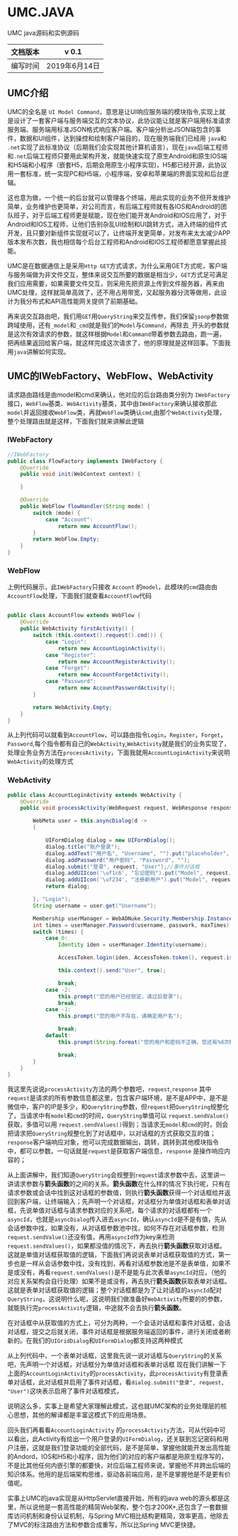 # UMC.JAVA
UMC java源码和实例源码

| 文档版本        |  v 0.1   |
|:--:| ---- |
| 编写时间     |  2019年6月14日 |  

## UMC介绍
UMC的全名是 `UI Model Command`，意思是让UI响应服务端的模块指令,实现上就是设计了一套客户端与服务端交互的文本协议，此协议能让就是客户端用标准请求服务端、服务端用标准JSON格式响应客户端。客户端分析出JSON端包含的事件，数据和UI组件，达到操控和绘制客户端目的，现在服务端我们已经用 `java`和 `.net`实现了此标准协议（后期我们会实现其他计算机语言），现在`java`后端工程师和`.net`后端工程师只要用此架构开发，就能快速实现了原生Android和原生IOS端和H5端和小程序（嵌套H5，后期会用原生小程序实现)，H5都已经开源，此协议用一套标准，统一实现PC和H5端，小程序端，安卓和苹果端的界面实现和后台逻辑。

这也意为做，一个统一的后台就可以管理各个终端，用此实现的业务不但开发维护简单，业务维护也更简单，对公司而言，有后端工程师就有各IOS和Android的团队班子，对于后端工程师更是赋能，现在他们能开发Android和IOS应用了，对于Android和IOS工程师，让他们告别杂乱UI绘制和UI跳转方式，进入终端的组件式开发，且只要对新组件实现就可以了，让终端开发更简单，对发布来太太减少APP版本发布次数，我也相信每个后台工程师和Android和IOS工程师都愿意掌握此技能。

UMC是在数据通信上是采用`Http GET`方式请求，为什么采用GET方式呢，客户端与服务端做为非文件交互，整体来说交互所要的数据是相当少，`GET`方式足可满足我们应用需要，如果需要文件交互，则采用先把资源上传到文件服务器，再来由UMC处理，这样就简单高效了，还不用占用带宽，又起服务器分流等做用，此设计为我分布式和API高性能网关提供了前期基础。

再来说交互路由吧，我们用`GET`用`QueryString`来交互传参，我们保留`jsonp`参数做跨域使用，还有`_model`和`_cmd`就是我们的`Model`与`Command`，再除去`_`开头的参数就是这次有效请求的参数，就这样根据`Model`和`Command`带着参数去路由，跑一遍，把再结果返回给客户端，就这样完成这次请求了，他的原理就是这样回事。下面我用`java`讲解如何实现。

## UMC的IWebFactory、WebFlow、WebActivity

请求路由路线是由model和cmd来确认，他对应的后台路由类分别为 `IWebFactory`接口，`WebFlow`基类、`WebActivity`基类，其中由`IWebFactory`来确认接收那此`model`并返回接收`WebFlow`类，再就`WebFlow`类确认`cmd`,由那个`WebActivity`处理，整个处理路由就是这样，下面我们就来讲解此逻辑
### IWebFactory

``` java
//IWebFactory
public class FlowFactory implements IWebFactory {
    @Override
    public void init(WebContext context) {

    }

    @Override
    public WebFlow flowHandler(String mode) {
        switch (mode) {
            case "Account":
                return new AccountFlow();
        }
        return WebFlow.Empty;
    }
}
``` 

### WebFlow
上例代码展示，此`IWebFactory`只接收 `Account` 的`model`，此模块的`cmd`路由由`AccountFlow`处理，下面我们就查看`AccountFlow`代码

``` java

public class AccountFlow extends WebFlow {
    @Override
    public WebActivity firstActivity() {
        switch (this.context().request().cmd()) {
            case "Login":
                return new AccountLoginActivity();
            case "Register":
                return new AccountRegisterActivity();
            case "Forget":
                return new AccountForgetActivity();
            case "Password":
                return new AccountPasswordActivity();
        }

        return WebActivity.Empty;
    }
}

```

从上列代码可以就看到`AccountFlow`，可以路由指令`Login`，`Register`，`Forget`，`Password`,每个指令都有自己的`WebActivity`,`WebActivity`就是我们的业务实现了，处理业务业务方法在`processActivity`，下面我就用`AccountLoginActivity`来说明`WebActivity`的处理方式

### WebActivity

``` java
public class AccountLoginActivity extends WebActivity {
    @Override
    public void processActivity(WebRequest request, WebResponse response) {

        WebMeta user = this.asyncDialog(d ->
        {

            UIFormDialog dialog = new UIFormDialog();
            dialog.title("账户登录");
            dialog.addText("用户名", "Username", "").put("placeholder", "手机/邮箱");
            dialog.addPassword("用户密码", "Password", "");
            dialog.submit("登录", request, "User");//事件对话框
            dialog.addUIIcon('\uf1c6', "忘记密码").put("Model", request.model()).put("Command", "Forget");
            dialog.addUIIcon('\uf234', "注册新用户").put("Model", request.model()).put("Command", "Register");
            return dialog;

        }, "Login");
        String username = user.get("Username");

        Membership userManager = WebADNuke.Security.Membership.Instance();
        int times = userManager.Password(username, passwork, maxTimes);
        switch (times) {
            case 0:
                Identity iden = userManager.Identity(username);

                AccessToken.login(iden, AccessToken.token(), request.isApp() ? "App" : "Client", true);

                this.context().send("User", true);

                break;
            case -2:
                this.prompt("您的用户已经锁定，请过后登录");
                break;
            case -1:
                this.prompt("您的用户不存在，请确定用户名");

                break;
            default:
                this.prompt(String.format("您的用户和密码不正确，您还有%d次机会", maxTimes - times));

                break;
        }
    }
}
```

我这里先说说`processActivity`方法的两个参数吧，`request`,`response` 其中`request`是请求的所有参数信息都这里，包含客户端环境，是不是APP中，是不是微信中，客户的IP是多少，和`QueryString`参数，但`request`把`QueryString`规整化了，当请求中有`model`和`cmd`的时间，`QueryString`单值可以 `request.sendValue()` 获取，多值可以用 `request.sendValues()`得到；当请求无`model`和`cmd`的时，则会把请求把`QueryString`规整化到了对话框中，以对话框的方式获取交互的值；`response`客户端响应对象，他可以完成数据输出，跳转，跳转到其他模块指令中，都可以参数。一句话就是`request`是获取客户端信息，`response` 是操作响应内容的；

从上面讲解中，我们知道`QueryString`会规整到`request`请求参数中去，这里讲一讲请求参数与**箭头函数**的之间的关系。**箭头函数**在什么样的情况下执行呢，只有在请求参数或会话中找到这对话框的参数值，则执行**箭头函数**获得一个对话框给并返回到客户端，让终端输入；先声明一个对话框，对话框分为单值对话框和表单对话框，先说单值对话框与请求参数对应的关系吧，每个请求的对话框都有一个`asyncId`，也就是`asyncDialog`传入进去`asyncId`，确认`asyncId`是不是有值，先从会话参数中找，如果没有，从对话框参数池中找，如何不存在对话框参数，检测`request.sendValue()`还没有值，再用`asyncId`作为key来检测`request.sendValues()`，如果都没值的情况下，再去执行**箭头函数**获取对话框。这就是单值对话框获取值的逻辑，下面我们再说说表单对话框获取值的方式，第一步也是一样从会话参数中找，没有找到，再看对话框参数池是不是表单值，如果不是或没有，再看`request.sendValues()`是不是能与此次表单`asyncId`对应，（他的对应关系架构会自行处理）如果不是或没有，再去执行**箭头函数**获取表单对话框。这就是表单对话框获取值的逻辑；整个对话框都是为了让对话框的`asyncId`配对`QueryString`，这说明什么呢，这说明我们做准备好`WebActivity`所要的的参数，就能执行完`processActivity`逻辑，中途就不会去执行**箭头函数**。

在对话框中从获取值的方式上，可分为两种，一个会话对话框和事件对话框，会话对话框，提交之后就关闭，事件对话框是根据服务端返回的事件，进行关闭或者刷新的。在我们的`UIGridDialog`和`UIFormDialog`都支持这两种模式

从上列代码中，一个表单对话框，这里我先说一说对话框与`QueryString`的关系吧，先声明一个对话框，对话框分为单值对话框和表单对话框
现在我们讲解一下上面的`AccountLoginActivity`的`processActivity`，此`processActivity`有登录表单对话框，此对话框并启用了事件对话框，看`dialog.submit("登录", request, "User")`这块表示启用了事件对话框模式，

说明这么多，实事上是希望大家理解此模式，这也就UMC架构的业务处理层的核心思想，其他的解译都是丰富这模式下的应用场景。

回头我们再看看`AccountLoginActivity` 的`processActivity`方法，可从代码中可以看出，此Activity有绘出一个用户登录的`UIFormDialog`，还关联到忘记密码和用户注册，这就是我们登录功能的全部代码，是不是简单，掌握他就能开发出高性能的Andord，IOS和H5和小程序，因为他们的对应的客户端都是用原生程序写的，不是比其他任何内嵌引擎的都要快，对应后端工程师来说，掌握他不并跨出后端的知识体系。他用的是后端架构思维，驱动各前端应用，是不是掌握他是不是更有价值呢。



实事上UMC的java实现是从HttpServlet直接开始，所有的java web的源头都是这里，所以说他是一套高性能的精简Web架构，整个包才200K+,还包含了一套数据库访问机制和身份认证机制，与Spring MVC相比结构更精简，效率更高，他除去了MVC的标注路由方法和参数合成重写，所以比Spring MVC更快捷。



